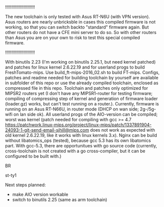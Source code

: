 !!!!!!!!!!!!!!!!!!!!!!!!

The new toolchain is only tested with Asus RT-N6U (with VPN version). Asus routers are nearly unbricksble in cases this compiled firmware is not working, so that you can switch backto "standard" firmware again. But other routers do not have a CFE mini server to do so.
So with other routers than Asus you are on your own to risk to test this special compiled firmware.

!!!!!!!!!!!!!!!!!!!!!!!!

With binutils 2.23 (I'm working on binutils 2.25.1, but need kernel patched) and patches for linux kernel 2.6.22.19 and for userland progs to build FreshTomato-mips. 
Use build_ft-mips-2016_02.sh to build FT-mips. Configs, patches and readme needed for building toolchain by yourself are available in subfolder of this repo or use the already compiled toolchain, enclosed as compressed file in this repo.
Toolchain and patches only optimized for MIPSR2 routers yet (I don't have any MIPSR1-router for testing firmware; compiling of compressing step of kernel and generation of firmware loader (loader.gz) works, but can't test running on a router.). Currently, firmware is running on an Asus RT-N66U, in router mode (DHCP on wan side; 2g-/5g-wifi on lan side ok). All userland progs of the AIO-version can be compiled; worst was kernel (patch needed for compiling with gcc >= 4.7 https://patchwork.linux-mips.org/project/linux-mips/patch/1337891904-24093-1-git-send-email-sjhill@mips.com does not work as expected with old kernel 2.6.22.19, like it works with linux kernels 3.x).
Nginx can be build without libatomics_ops (tested), because gcc 5.3 has its own libatomics part.
With gcc-5.3, there are opportunitues with go source code (currently, cross-toolchain is not created with a go cross-compiler, but it can be configured to be built with.)

BR

st-ty1

Next steps planned:
- make AIO version workable
- switch to binutils 2.25 (same as arm toolchain)
